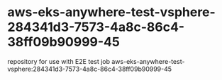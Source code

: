 # aws-eks-anywhere-test-vsphere-284341d3-7573-4a8c-86c4-38ff09b90999-45
repository for use with E2E test job aws-eks-anywhere-test-vsphere:284341d3-7573-4a8c-86c4-38ff09b90999-45
